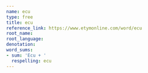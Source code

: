 ```yaml
---
name: ecu
type: free
title: ecu
reference_link: https://www.etymonline.com/word/ecu
root_name: 
root_language: 
denotation: 
word_sums:
- sum: 'Ecu + '
  respelling: ecu
---
```

